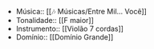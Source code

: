 - Música:: [[🎶 Músicas/Entre Mil... Você]]
- Tonalidade:: [[F maior]]
- Instrumento:: [[Violão 7 cordas]]
- Domínio:: [[Domínio Grande]]